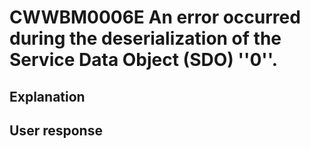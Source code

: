 # CWWBM0006E An error occurred during the deserialization of the Service Data Object (SDO) ''0''.

## Explanation

## User response